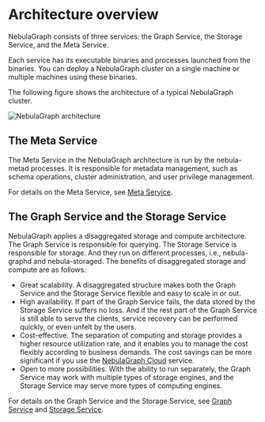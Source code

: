 # Architecture overview

NebulaGraph consists of three services: the Graph Service, the Storage Service, and the Meta Service.

Each service has its executable binaries and processes launched from the binaries. You can deploy a NebulaGraph cluster on a single machine or multiple machines using these binaries.

The following figure shows the architecture of a typical NebulaGraph cluster.

![NebulaGraph architecture](https://docs-cdn.nebula-graph.com.cn/docs-2.0/1.introduction/2.nebula-graph-architecture/nebula-graph-architecture-1.png "NebulaGraph architecture")

## The Meta Service

The Meta Service in the NebulaGraph architecture is run by the nebula-metad processes. It is responsible for metadata management, such as schema operations, cluster administration, and user privilege management.

For details on the Meta Service, see [Meta Service](2.meta-service.md).

## The Graph Service and the Storage Service

NebulaGraph applies a disaggregated storage and compute architecture. The Graph Service is responsible for querying. The Storage Service is responsible for storage. And they run on different processes, i.e., nebula-graphd and nebula-storaged. The benefits of disaggregated storage and compute are as follows:

* Great scalability. A disaggregated structure makes both the Graph Service and the Storage Service flexible and easy to scale in or out.
* High availability. If part of the Graph Service fails, the data stored by the Storage Service suffers no loss. And if the rest part of the Graph Service is still able to serve the clients, service recovery can be performed quickly, or even unfelt by the users.
* Cost-effective. The separation of computing and storage provides a higher resource utilization rate, and it enables you to manage the cost flexibly according to business demands. The cost savings can be more significant if you use the [NebulaGraph Cloud](https://www.nebula-cloud.io/ "NebulaGraph Cloud official website") service.
* Open to more possibilities. With the ability to run separately, the Graph Service may work with multiple types of storage engines, and the Storage Service may serve more types of computing engines.

For details on the Graph Service and the Storage Service, see [Graph Service](3.graph-service.md) and [Storage Service](4.storage-service.md).
